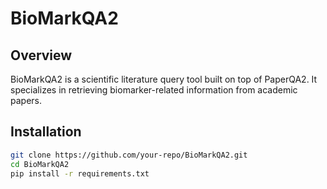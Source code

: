 # BioMarkQA2

## Overview
BioMarkQA2 is a scientific literature query tool built on top of PaperQA2. It specializes in retrieving biomarker-related information from academic papers.

## Installation
```bash
git clone https://github.com/your-repo/BioMarkQA2.git
cd BioMarkQA2
pip install -r requirements.txt
